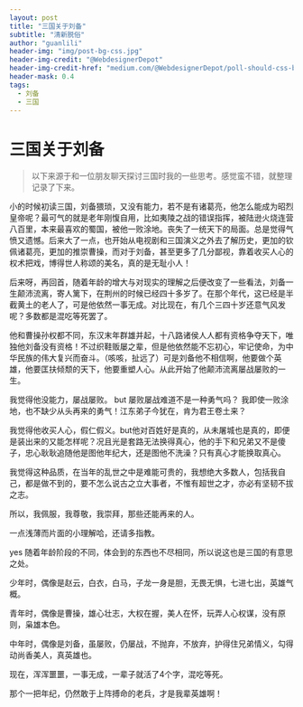 ```yaml
---
layout: post
title: "三国关于刘备"
subtitle: "清新脱俗"
author: "guanlili"
header-img: "img/post-bg-css.jpg"
header-img-credit: "@WebdesignerDepot"
header-img-credit-href: "medium.com/@WebdesignerDepot/poll-should-css-become-more-like-a-programming-language-c74eb26a4270"
header-mask: 0.4
tags:
  - 刘备
  - 三国
---
```

# 三国关于刘备

> 以下来源于和一位朋友聊天探讨三国时我的一些思考。感觉蛮不错，就整理记录了下来。

小的时候初读三国，刘备猥琐，又没有能力，若不是有诸葛亮，他怎么能成为昭烈皇帝呢？最可气的就是老年刚愎自用，比如夷陵之战的错误指挥，被陆逊火烧连营八百里，本来最喜欢的蜀国，被他一败涂地。丧失了一统天下的局面。总是觉得气愤又遗憾。后来大了一点，也开始从电视剧和三国演义之外去了解历史，更加的钦佩诸葛亮，更加的推崇曹操，而对于刘备，甚至更多了几分鄙视，靠着收买人心的权术把戏，博得世人称颂的美名，真的是无耻小人！

后来呀，再回首，随着年龄的增大与对现实的理解之后便改变了一些看法，刘备一生颠沛流离，寄人篱下，在荆州的时候已经四十多岁了。在那个年代，这已经是半截黄土的老人了，可是他依然一事无成。对比现在，有几个三四十岁还意气风发呢？多数都是混吃等死罢了。

他和曹操孙权都不同，东汉末年群雄并起，十八路诸侯人人都有资格争夺天下，唯独他刘备没有资格！不过织鞋贩屡之辈，但是他依然能不忘初心，牢记使命，为中华民族的伟大复兴而奋斗。（咳咳，扯远了）可是刘备他不相信啊，他要做个英雄，他要匡扶倾颓的天下，他要重塑人心。从此开始了他颠沛流离屡战屡败的一生。

我觉得他没能力，屡战屡败。 but 屡败屡战难道不是一种勇气吗？ 我即使一败涂地，也不缺少从头再来的勇气！江东弟子今犹在，肯为君王卷土来？

我觉得他收买人心，假仁假义。but他对百姓好是真的，从未屠城也是真的，即便是装出来的又能怎样呢？况且光是套路无法换得真心，他的手下和兄弟又不是傻子，忠心耿耿追随他是图他年纪大，还是图他不洗澡？只有真心才能换取真心。

我觉得这种品质，在当年的乱世之中是难能可贵的，我想绝大多数人，包括我自己，都是做不到的，要不怎么说古之立大事者，不惟有超世之才，亦必有坚韧不拔之志。

所以，我佩服，我尊敬，我崇拜，那些还能再来的人。

一点浅薄而片面的小理解哈，还请多指教。

yes 随着年龄阶段的不同，体会到的东西也不尽相同，所以说这也是三国的有意思之处。

少年时，偶像是赵云，白衣，白马，子龙一身是胆，无畏无惧，七进七出，英雄气概。

青年时，偶像是曹操，雄心壮志，大权在握，美人在怀，玩弄人心权谋，没有原则，枭雄本色。

中年时，偶像是刘备，虽屡败，仍屡战，不抛弃，不放弃，护得住兄弟情义，勾得动尚香美人，真英雄也。

现在，浑浑噩噩，一事无成，一辈子就活了4个字，混吃等死。

那个一把年纪，仍然敢于上阵搏命的老兵，才是我辈英雄啊！